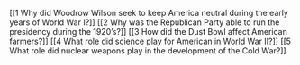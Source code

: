 [[1 Why did Woodrow Wilson seek to keep America neutral during the early years of World War I?]]
[[2 Why was the Republican Party able to run the presidency during the 1920’s?]]
[[3 How did the Dust Bowl affect American farmers?]]
[[4 What role did science play for American in World War II?]]
[[5 What role did nuclear weapons play in the development of the Cold War?]]
